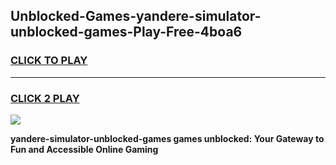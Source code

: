 
## Unblocked-Games-yandere-simulator-unblocked-games-Play-Free-4boa6
<h3>
<a href="https://premium76.site?title=yandere-simulator-unblocked-games&ref=10A">CLICK TO PLAY</a></h3>
<hr>

<h3>
<a href="https://premium76.site?title=yandere-simulator-unblocked-games&ref=10A">CLICK 2 PLAY</a>
  
</h3>

<a href="https://premium76.site?title=yandere-simulator-unblocked-games&ref=10A"><img src="https://clearcache.store/games.png"></a>


**yandere-simulator-unblocked-games games unblocked: Your Gateway to Fun and Accessible Online Gaming**
